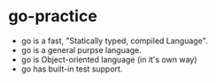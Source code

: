 # go-practice
- go is a fast, "Statically typed, compiled Language".
- go is a general purpse language.
- go is Object-oriented language (in it's own way)
- go has built-in test support.

